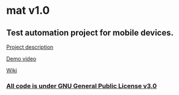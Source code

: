 # mat v1.0

## Test automation project for mobile devices.

[Project description](docs/_README_mat.pdf)

[Demo video](docs/demo.mp4)

[Wiki](https://github.com/danrusu/mobileAutomation/wiki)

### [All code is under GNU General Public License v3.0](LICENSE)
